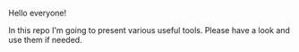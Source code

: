 Hello everyone!

In this repo I'm going to present various useful tools. Please have a look and use them if needed.
